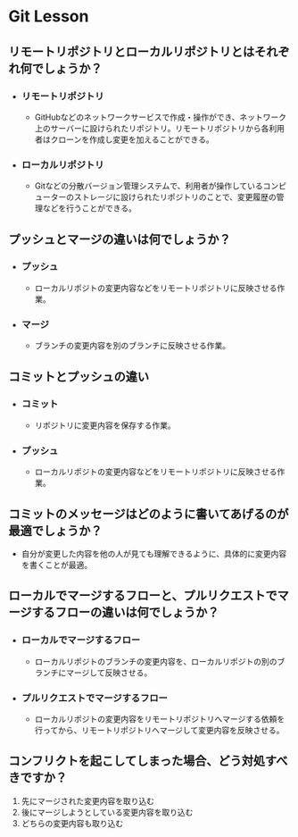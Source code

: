 # Git Lesson

## リモートリポジトリとローカルリポジトリとはそれぞれ何でしょうか？
* ### リモートリポジトリ
  * GitHubなどのネットワークサービスで作成・操作ができ、ネットワーク上のサーバーに設けられたリポジトリ。リモートリポジトリから各利用者はクローンを作成し変更を加えることができる。
* ### ローカルリポジトリ
  * Gitなどの分散バージョン管理システムで、利用者が操作しているコンピューターのストレージに設けられたリポジトリのことで、変更履歴の管理などを行うことができる。


## プッシュとマージの違いは何でしょうか？
* ### プッシュ
  * ローカルリポジトの変更内容などをリモートリポジトリに反映させる作業。
* ### マージ
  * ブランチの変更内容を別のブランチに反映させる作業。



## コミットとプッシュの違い
* ### コミット
  * リポジトリに変更内容を保存する作業。
* ### プッシュ
  * ローカルリポジトの変更内容などをリモートリポジトリに反映させる作業。


## コミットのメッセージはどのように書いてあげるのが最適でしょうか？
* 自分が変更した内容を他の人が見ても理解できるように、具体的に変更内容を書くことが最適。


## ローカルでマージするフローと、プルリクエストでマージするフローの違いは何でしょうか？
* ### ローカルでマージするフロー
  * ローカルリポジトのブランチの変更内容を、ローカルリポジトの別のブランチにマージして反映させる。
* ### プルリクエストでマージするフロー
  * ローカルリポジトの変更内容をリモートリポジトリへマージする依頼を行ってから、リモートリポジトリへマージして変更内容を反映させる。


## コンフリクトを起こしてしまった場合、どう対処すべきですか？
1. 先にマージされた変更内容を取り込む
1. 後にマージしようとしている変更内容を取り込む
1. どちらの変更内容も取り込む